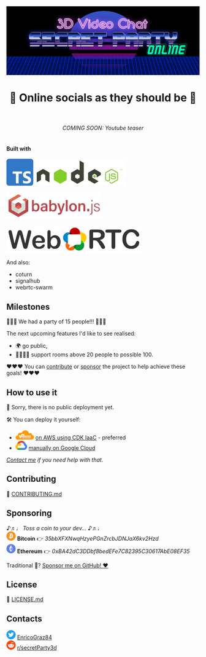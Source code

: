 <div align="center">
	<img src="docs/asset/secret-party-logo.png">
	<h1>🌈 Online socials as they should be 🌈 </h1>
	<br>
	<br> <i>COMING SOON: Youtube teaser</i>
	<br>
	<br>
</div>

#### Built with
![Typescript](docs/asset/typescript.png) 
![NodeJS](docs/asset/nodejs-logo.png)   

![BabylonJS](docs/asset/babylonjs-logo.png)
    
![WebRTC](docs/asset/webrtc-logo.png)  

And also:
- coturn
- signalhub
- webrtc-swarm

 
## Milestones
🎉🎉🎉 We had a party of 15 people!!! 🎉🎉🎉

The next upcoming features I'd like to see realised:
- 🌍 go public,
- 👨‍👩‍👧‍👦 support rooms above 20 people to possible 100.

❤️❤️❤️ You can [contribute](#contributing) or [sponsor](#sponsoring) the project to help achieve these goals! ❤️❤️❤️

## How to use it
🥺 Sorry, there is no public deployment yet.     

🛠 You can deploy it yourself:
 - ![AWS Logo](docs/asset/aws-logo.png) [on AWS using CDK IaaC](aws-cdk/README.md) - preferred
 - ![GCP Logo](docs/asset/gcp-logo.png) [manually on Google Cloud](docs/DEPLOY_TO_GCP.md)
   
_[Contact me](#contacts) if you need help with that._

## Contributing
👐 [CONTRIBUTING.md](docs/CONTRIBUTING.md)

## Sponsoring
♪♬♩ _Toss a coin to your dev..._ ♪♬♩  
![BTC Logo](docs/asset/btc-logo.png) **Bitcoin**  👉  _35bbXFXNwqHzyePGnZrcbJDNJaX6kv2Hzd_  
![ETH Logo](docs/asset/eth-logo.png) **Ethereum** 👉 _0xBA42dC3DDbf8bedEFe7C82395C30617AbE08EF35_  

Traditional 🦄? [Sponsor me on GitHub! ❤️](https://github.com/sponsors/mrenrich84)


## License
📝 [LICENSE.md](docs/LICENSE.md)

## Contacts
![Twitter](docs/asset/twitter-logo.png) [EnricoGraz84](https://twitter.com/EnricoGraz84)  
![Reddit](docs/asset/reddit-logo.png) [r/secretParty3d](https://www.reddit.com/r/secretParty3d)